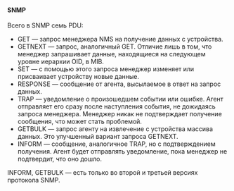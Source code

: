 #### SNMP

Всего в SNMP семь PDU:

- GET — запрос менеджера NMS на получение данных c устройства.  
- GETNEXT — запрос, аналогичный GET. Отличие лишь в том, что менеджер запрашивает данные, находящиеся на следующем уровне иерархии OID, в MIB.  
- SET — с помощью этого запроса менеджер изменяет или присваивает устройству новые данные.  
- RESPONSE — сообщение от агента, высылаемое в ответ на запрос данных.  
- TRAP — уведомление о произошедшем событии или ошибке. Агент отправляет его сразу после наступления события, не дожидаясь запроса менеджера. Менеджер никак не подтверждает получение сообщения, что может стать проблемой.  
- GETBULK — запрос агенту на извлечение с устройства массива данных. Это улучшенный вариант запроса GETNEXT.  
- INFORM — сообщение, аналогичное TRAP, но с подтверждением получения. Агент будет отправлять уведомление, пока менеджер не подтвердит, что оно дошло.  
  
INFORM, GETBULK — есть только во второй и третьей версиях протокола SNMP.
